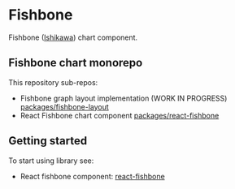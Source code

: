 # Fishbone

Fishbone ([Ishikawa](https://en.wikipedia.org/wiki/Ishikawa_diagram)) chart component.


## Fishbone chart monorepo

This repository sub-repos:
* Fishbone graph layout implementation (WORK IN PROGRESS) [packages/fishbone-layout](./packages/fishbone-layout) 
* React Fishbone chart component [packages/react-fishbone](./packages/react-fishbone/)

## Getting started

To start using library see:
* React fishbone component: [react-fishbone](./packages/react-fishbone/README.md)